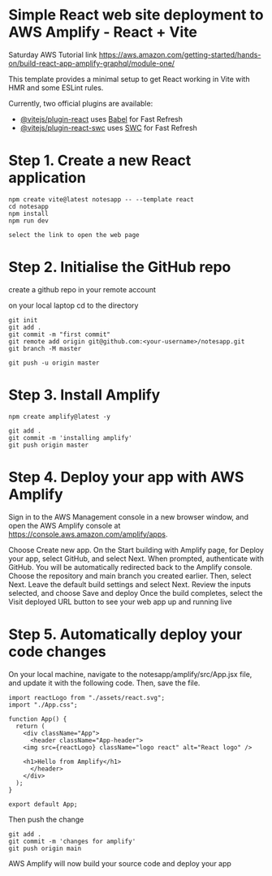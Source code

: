 # Simple React web site deployment to AWS Amplify - React + Vite
Saturday
AWS Tutorial link
https://aws.amazon.com/getting-started/hands-on/build-react-app-amplify-graphql/module-one/

This template provides a minimal setup to get React working in Vite with HMR and some ESLint rules.

Currently, two official plugins are available:

- [@vitejs/plugin-react](https://github.com/vitejs/vite-plugin-react/blob/main/packages/plugin-react/README.md) uses [Babel](https://babeljs.io/) for Fast Refresh
- [@vitejs/plugin-react-swc](https://github.com/vitejs/vite-plugin-react-swc) uses [SWC](https://swc.rs/) for Fast Refresh



# Step 1. Create a new React application
	npm create vite@latest notesapp -- --template react
	cd notesapp
	npm install
	npm run dev

	select the link to open the web page

# Step 2. Initialise the GitHub repo

create a github repo in your remote account

on your local laptop cd to the directory

	git init
	git add .
	git commit -m "first commit"
	git remote add origin git@github.com:<your-username>/notesapp.git 
	git branch -M master

	git push -u origin master


# Step 3. Install Amplify

	npm create amplify@latest -y

	git add .
	git commit -m 'installing amplify'
	git push origin master


# Step 4. Deploy your app with AWS Amplify

Sign in to the AWS Management console in a new browser window, and open the AWS Amplify console at https://console.aws.amazon.com/amplify/apps.

Choose Create new app.
On the Start building with Amplify page, for Deploy your app, select GitHub, and select Next.
When prompted, authenticate with GitHub. You will be automatically redirected back to the Amplify console. Choose the repository and main branch you created earlier. Then, select Next.
Leave the default build settings and select Next.
Review the inputs selected, and choose Save and deploy
Once the build completes, select the Visit deployed URL button to see your web app up and running live


# Step 5. Automatically deploy your code changes


On your local machine, navigate to the notesapp/amplify/src/App.jsx file, and update it with the following code. Then, save the file.


	import reactLogo from "./assets/react.svg";
	import "./App.css";

	function App() {
	  return (
	    <div className="App">
	      <header className="App-header">
		<img src={reactLogo} className="logo react" alt="React logo" />

		<h1>Hello from Amplify</h1>
	      </header>
	    </div>
	  );
	}

	export default App;


Then push the change

	git add .
	git commit -m 'changes for amplify'
	git push origin main


AWS Amplify will now build your source code and deploy your app